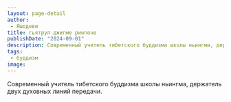 ```yaml
---
layout: page-detail
author:
 - Яшодеви
title: гьятрул джигме ринпоче
publishDate: "2024-09-01"
description: Современный учитель тибетского буддизма школы ньингма, держатель двух духовных линий передачи.
tags:
 - буддизм
image: 
---
```


Современный учитель тибетского буддизма школы ньингма, держатель двух духовных линий передачи.

